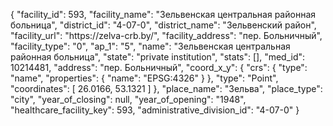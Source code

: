 {
    "facility_id": 593,
    "facility_name": "Зельвенская центральная районная больница",
    "district_id": "4-07-0",
    "district_name": "Зельвенский район",
    "facility_url": "https:\/\/zelva-crb.by\/",
    "facility_address": "пер. Больничный",
    "facility_type": "0",
    "ap_1": "5",
    "name": "Зельвенская центральная районная больница",
    "state": "private institution",
    "stats": [],
    "med_id": 10214481,
    "address": "пер. Больничный",
    "coord_x_y": {
        "crs": {
            "type": "name",
            "properties": {
                "name": "EPSG:4326"
            }
        },
        "type": "Point",
        "coordinates": [
            26.0166,
            53.1321
        ]
    },
    "place_name": "Зельва",
    "place_type": "city",
    "year_of_closing": null,
    "year_of_opening": "1948",
    "healthcare_facility_key": 593,
    "administrative_division_id": "4-07-0"
}